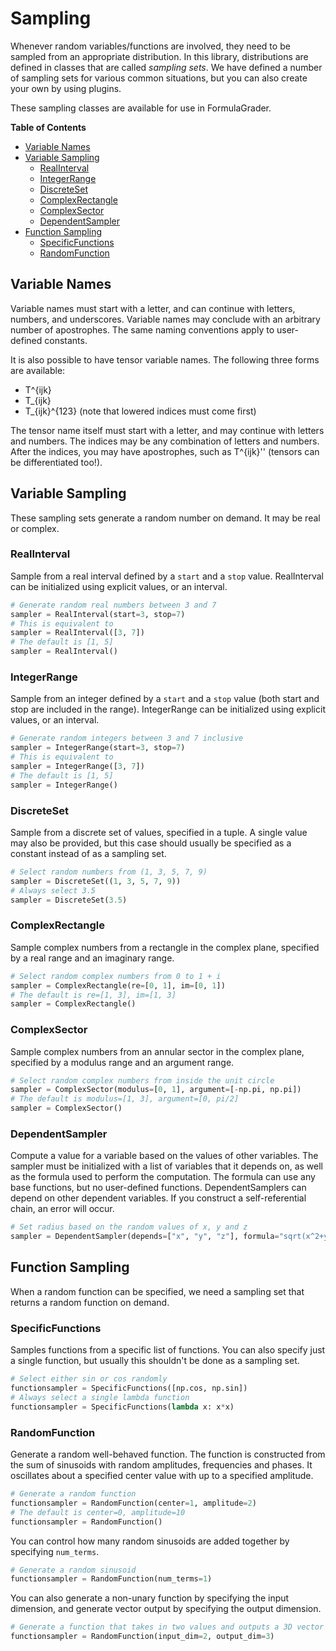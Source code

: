 # Sampling

Whenever random variables/functions are involved, they need to be sampled from an appropriate distribution. In this library, distributions are defined in classes that are called _sampling sets_. We have defined a number of sampling sets for various common situations, but you can also create your own by using plugins.

These sampling classes are available for use in FormulaGrader.

**Table of Contents**

- [Variable Names](#variable-names)
- [Variable Sampling](#variable-sampling)
  - [RealInterval](#realinterval)
  - [IntegerRange](#integerrange)
  - [DiscreteSet](#discreteset)
  - [ComplexRectangle](#complexrectangle)
  - [ComplexSector](#complexsector)
  - [DependentSampler](#dependentsampler)
- [Function Sampling](#function-sampling)
  - [SpecificFunctions](#specificfunctions)
  - [RandomFunction](#randomfunction)


## Variable Names

Variable names must start with a letter, and can continue with letters, numbers, and underscores. Variable names may conclude with an arbitrary number of apostrophes. The same naming conventions apply to user-defined constants.

It is also possible to have tensor variable names. The following three forms are available:

- T^{ijk}
- T_{ijk}
- T_{ijk}^{123} (note that lowered indices must come first)

The tensor name itself must start with a letter, and may continue with letters and numbers. The indices may be any combination of letters and numbers. After the indices, you may have apostrophes, such as T^{ijk}'' (tensors can be differentiated too!).


## Variable Sampling

These sampling sets generate a random number on demand. It may be real or complex.


### RealInterval

Sample from a real interval defined by a `start` and a `stop` value. RealInterval can be initialized using explicit values, or an interval.

````python
# Generate random real numbers between 3 and 7
sampler = RealInterval(start=3, stop=7)
# This is equivalent to
sampler = RealInterval([3, 7])
# The default is [1, 5]
sampler = RealInterval()
````


### IntegerRange

Sample from an integer defined by a `start` and a `stop` value (both start and stop are included in the range). IntegerRange can be initialized using explicit values, or an interval.

````python
# Generate random integers between 3 and 7 inclusive
sampler = IntegerRange(start=3, stop=7)
# This is equivalent to
sampler = IntegerRange([3, 7])
# The default is [1, 5]
sampler = IntegerRange()
````


### DiscreteSet

Sample from a discrete set of values, specified in a tuple. A single value may also be provided, but this case should usually be specified as a constant instead of as a sampling set.

````python
# Select random numbers from (1, 3, 5, 7, 9)
sampler = DiscreteSet((1, 3, 5, 7, 9))
# Always select 3.5
sampler = DiscreteSet(3.5)
````


### ComplexRectangle

Sample complex numbers from a rectangle in the complex plane, specified by a real range and an imaginary range.

````python
# Select random complex numbers from 0 to 1 + i
sampler = ComplexRectangle(re=[0, 1], im=[0, 1])
# The default is re=[1, 3], im=[1, 3]
sampler = ComplexRectangle()
````


### ComplexSector

Sample complex numbers from an annular sector in the complex plane, specified by a modulus range and an argument range.

````python
# Select random complex numbers from inside the unit circle
sampler = ComplexSector(modulus=[0, 1], argument=[-np.pi, np.pi])
# The default is modulus=[1, 3], argument=[0, pi/2]
sampler = ComplexSector()
````


### DependentSampler

Compute a value for a variable based on the values of other variables. The sampler must be initialized with a list of variables that it depends on, as well as the formula used to perform the computation. The formula can use any base functions, but no user-defined functions. DependentSamplers can depend on other dependent variables. If you construct a self-referential chain, an error will occur.

````python
# Set radius based on the random values of x, y and z
sampler = DependentSampler(depends=["x", "y", "z"], formula="sqrt(x^2+y^2+z^2)")
````


## Function Sampling

When a random function can be specified, we need a sampling set that returns a random function on demand.


### SpecificFunctions

Samples functions from a specific list of functions. You can also specify just a single function, but usually this shouldn't be done as a sampling set.

````python
# Select either sin or cos randomly
functionsampler = SpecificFunctions([np.cos, np.sin])
# Always select a single lambda function
functionsampler = SpecificFunctions(lambda x: x*x)
````

### RandomFunction

Generate a random well-behaved function. The function is constructed from the sum of sinusoids with random amplitudes, frequencies and phases. It oscillates about a specified center value with up to a specified amplitude.

````python
# Generate a random function
functionsampler = RandomFunction(center=1, amplitude=2)
# The default is center=0, amplitude=10
functionsampler = RandomFunction()
````

You can control how many random sinusoids are added together by specifying `num_terms`.

````python
# Generate a random sinusoid
functionsampler = RandomFunction(num_terms=1)
````

You can also generate a non-unary function by specifying the input dimension, and generate vector output by specifying the output dimension.

````python
# Generate a function that takes in two values and outputs a 3D vector
functionsampler = RandomFunction(input_dim=2, output_dim=3)
````
